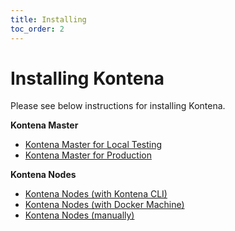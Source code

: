 ```yaml
---
title: Installing
toc_order: 2
---
```


# Installing Kontena

Please see below instructions for installing Kontena.

**Kontena Master**

* [Kontena Master for Local Testing](master-testing.md)
* [Kontena Master for Production](master-production.md)

**Kontena Nodes**

* [Kontena Nodes (with Kontena CLI)](nodes-cli.md)
* [Kontena Nodes (with Docker Machine)](nodes-docker-machine.md)
* [Kontena Nodes (manually)](nodes-manual.md)
